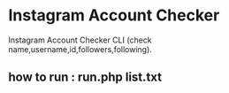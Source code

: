 # Instagram Account Checker
Instagram Account Checker CLI (check name,username,id,followers,following).
<h2> how to run : run.php list.txt </h2>
